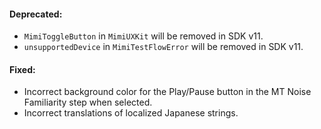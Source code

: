 #### Deprecated:
- `MimiToggleButton` in `MimiUXKit` will be removed in SDK v11.
- `unsupportedDevice` in `MimiTestFlowError` will be removed in SDK v11.


#### Fixed:
- Incorrect background color for the Play/Pause button in the MT Noise Familiarity step when selected.
- Incorrect translations of localized Japanese strings.


